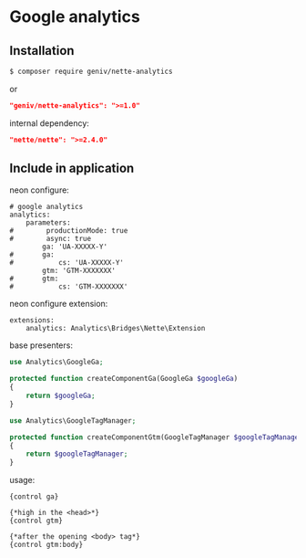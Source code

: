 Google analytics
================

Installation
------------
```sh
$ composer require geniv/nette-analytics
```
or
```json
"geniv/nette-analytics": ">=1.0"
```

internal dependency:
```json
"nette/nette": ">=2.4.0"
```

Include in application
----------------------
neon configure:
```neon
# google analytics
analytics:
    parameters:
#        productionMode: true
#        async: true
        ga: 'UA-XXXXX-Y'
#       ga:
#           cs: 'UA-XXXXX-Y'
        gtm: 'GTM-XXXXXXX'
#       gtm:
#           cs: 'GTM-XXXXXXX'
```

neon configure extension:
```neon
extensions:
    analytics: Analytics\Bridges\Nette\Extension
```

base presenters:
```php
use Analytics\GoogleGa;

protected function createComponentGa(GoogleGa $googleGa)
{
    return $googleGa;
}

use Analytics\GoogleTagManager;

protected function createComponentGtm(GoogleTagManager $googleTagManager)
{
    return $googleTagManager;
}
```

usage:
```latte
{control ga}

{*high in the <head>*}
{control gtm}

{*after the opening <body> tag*}
{control gtm:body}
```
